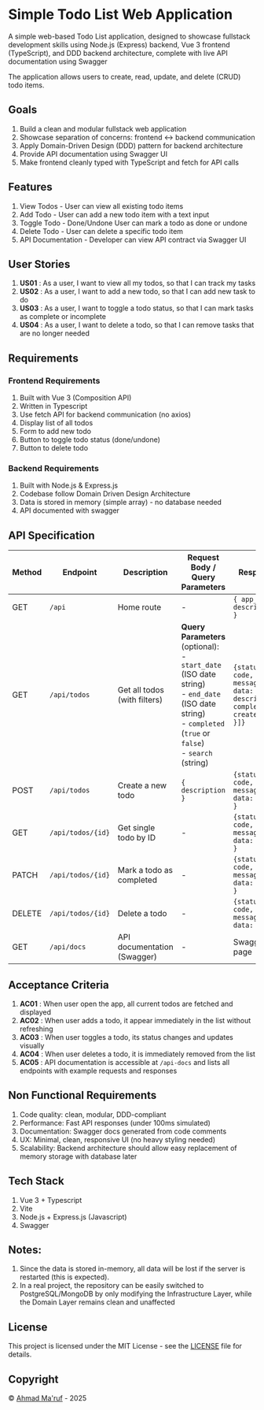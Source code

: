 # Simple Todo List Web Application

A simple web-based Todo List application, designed to showcase fullstack development skills using Node.js (Express) backend, Vue 3 frontend (TypeScript), and DDD backend architecture, complete with live API documentation using Swagger 

The application allows users to create, read, update, and delete (CRUD) todo items.

## Goals
1. Build a clean and modular fullstack web application  
2. Showcase separation of concerns: frontend ↔ backend communication  
3. Apply Domain-Driven Design (DDD) pattern for backend architecture
4. Provide API documentation using Swagger UI
5. Make frontend cleanly typed with TypeScript and fetch for API calls 

## Features
1. View Todos - User can view all existing todo items
2. Add Todo - User can add a new todo item with a text input 
3. Toggle Todo - Done/Undone	User can mark a todo as done or undone
4. Delete Todo - User can delete a specific todo item
5. API Documentation - Developer can view API contract via Swagger UI

## User Stories
1. **US01** : As a user, I want to view all my todos, so that I can track my tasks
2. **US02** : As a user, I want to add a new todo, so that I can add new task to do
3. **US03** : As a user, I want to toggle a todo status, so that I can mark tasks as complete or incomplete
4. **US04** : As a user, I want to delete a todo, so that I can remove tasks that are no longer needed

## Requirements
### Frontend Requirements
1. Built with Vue 3 (Composition API)
2. Written in Typescript
3. Use fetch API for backend communication (no axios)
4. Display list of all todos
5. Form to add new todo
6. Button to toggle todo status (done/undone)
7. Button to delete todo

### Backend Requirements
1. Built with Node.js & Express.js
2. Codebase follow Domain Driven Design Architecture
3. Data is stored in memory (simple array) - no database needed
4. API documented with swagger

## API Specification
| Method | Endpoint         | Description                | Request Body / Query Parameters                             | Response                           |
|--------|------------------|-----------------------------|-------------------------------------------------------------|------------------------------------|
| GET    | `/api`            | Home route            | -                                                           | `{ app_name, description }`        |
| GET    | `/api/todos`      | Get all todos (with filters) | **Query Parameters** (optional): <br> - `start_date` (ISO date string) <br> - `end_date` (ISO date string) <br> - `completed` (`true` or `false`) <br> - `search` (string) | `{status, code, message, data: [{ id, description, completedAt, createdAt }]}` |
| POST   | `/api/todos`      | Create a new todo           | `{ description }`                                           | `{status, code, message, data: {todo} }` |
| GET    | `/api/todos/{id}` | Get single todo by ID        | -                                                           | `{status, code, message, data: {todo} }` |
| PATCH  | `/api/todos/{id}` | Mark a todo as completed    | -                                                           | `{status, code, message, data: {todo} }` |
| DELETE | `/api/todos/{id}` | Delete a todo               | -                                                           | `{status, code, message, data: null }` |
| GET    | `/api/docs`       | API documentation (Swagger) | -                                                           | Swagger UI page                    |

## Acceptance Criteria
1. **AC01** : When user open the app, all current todos are fetched and displayed
2. **AC02** : When user adds a todo, it appear immediately in the list without refreshing
3. **AC03** : When user toggles a todo, its status changes and updates visually
4. **AC04** : When user deletes a todo, it is immediately removed from the list
5. **AC05** : API documentation is accessible at `/api-docs` and lists all endpoints with example requests and responses

## Non Functional Requirements
1. Code quality: clean, modular, DDD-compliant
2. Performance: Fast API responses (under 100ms simulated)
3. Documentation: Swagger docs generated from code comments
4. UX: Minimal, clean, responsive UI (no heavy styling needed)
5. Scalability: Backend architecture should allow easy replacement of memory storage with database later

## Tech Stack
1. Vue 3 + Typescript
2. Vite
3. Node.js + Express.js (Javascript)
4. Swagger

## Notes:
1. Since the data is stored in-memory, all data will be lost if the server is restarted (this is expected).
2. In a real project, the repository can be easily switched to PostgreSQL/MongoDB by only modifying the Infrastructure Layer, while the Domain Layer remains clean and unaffected

## License

This project is licensed under the MIT License - see the [LICENSE](./LICENSE) file for details.

## Copyright

© [Ahmad Ma'ruf](mailto:ahmadmaruf2701@gmail.com) - 2025
